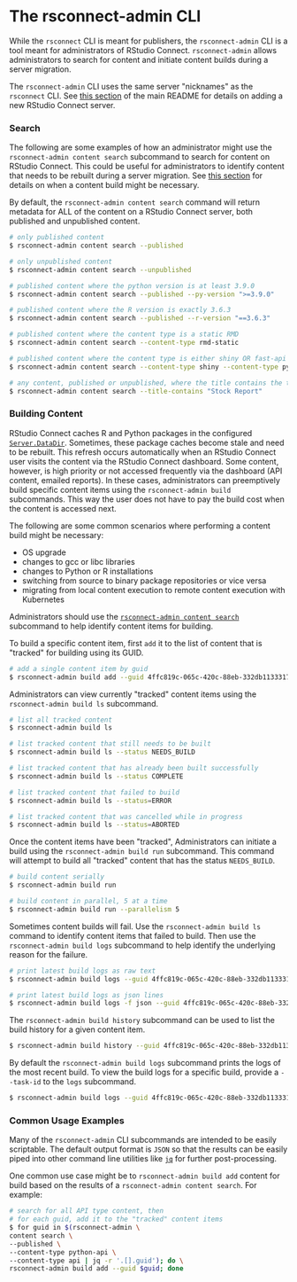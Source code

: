 # The rsconnect-admin CLI

While the `rsconnect` CLI is meant for publishers, the `rsconnect-admin` CLI is
a tool meant for administrators of RStudio Connect.  `rsconnect-admin` allows administrators
to search for content and initiate content builds during a server migration.

The `rsconnect-admin` CLI uses the same server "nicknames" as the `rsconnect` CLI.
See [this section](./README.md#managing-server-information) of the main README
for details on adding a new RStudio Connect server.


### Search

The following are some examples of how an administrator might use the
`rsconnect-admin content search` subcommand to search for content on RStudio Connect.
This could be useful for administrators to identify content that needs to be
rebuilt during a server migration. See [this section](#building-content) for details
on when a content build might be necessary.

By default, the `rsconnect-admin content search` command will return metadata for ALL
of the content on a RStudio Connect server, both published and unpublished content.

```bash
# only published content
$ rsconnect-admin content search --published

# only unpublished content
$ rsconnect-admin content search --unpublished

# published content where the python version is at least 3.9.0
$ rsconnect-admin content search --published --py-version ">=3.9.0"

# published content where the R version is exactly 3.6.3
$ rsconnect-admin content search --published --r-version "==3.6.3"

# published content where the content type is a static RMD
$ rsconnect-admin content search --content-type rmd-static

# published content where the content type is either shiny OR fast-api
$ rsconnect-admin content search --content-type shiny --content-type python-fastapi

# any content, published or unpublished, where the title contains the text "Stock Report"
$ rsconnect-admin content search --title-contains "Stock Report"
```


### Building Content

RStudio Connect caches R and Python packages in the configured
[`Server.DataDir`](https://docs.rstudio.com/connect/admin/appendix/configuration/#Server.DataDir).
Sometimes, these package caches become stale and need to be rebuilt. This refresh
occurs automatically when an RStudio Connect user visits the content via the
RStudio Connect dashboard. Some content, however, is high priority or not accessed
frequently via the dashboard (API content, emailed reports). In these cases, administrators
can preemptively build specific content items using the `rsconnect-admin build` subcommands.
This way the user does not have to pay the build cost when the content is accessed next.

The following are some common scenarios where performing a content build might be necessary:

- OS upgrade
- changes to gcc or libc libraries
- changes to Python or R installations
- switching from source to binary package repositories or vice versa
- migrating from local content execution to remote content execution with Kubernetes

Administrators should use the [`rsconnect-admin content search`](#search) subcommand to help
identify content items for building.

To build a specific content item, first `add` it to the list of content that is
"tracked" for building using its GUID.

```bash
# add a single content item by guid
$ rsconnect-admin build add --guid 4ffc819c-065c-420c-88eb-332db1133317
```

Administrators can view currently "tracked" content items using the
`rsconnect-admin build ls` subcommand.

```bash
# list all tracked content
$ rsconnect-admin build ls

# list tracked content that still needs to be built
$ rsconnect-admin build ls --status NEEDS_BUILD

# list tracked content that has already been built successfully
$ rsconnect-admin build ls --status COMPLETE

# list tracked content that failed to build
$ rsconnect-admin build ls --status=ERROR

# list tracked content that was cancelled while in progress
$ rsconnect-admin build ls --status=ABORTED
```

Once the content items have been "tracked", Administrators can initiate a build
using the `rsconnect-admin build run` subcommand. This command will attempt to
build all "tracked" content that has the status `NEEDS_BUILD`.

```bash
# build content serially
$ rsconnect-admin build run

# build content in parallel, 5 at a time
$ rsconnect-admin build run --parallelism 5
```

Sometimes content builds will fail. Use the `rsconnect-admin build ls` command
to identify content items that failed to build. Then use the `rsconnect-admin build logs`
subcommand to help identify the underlying reason for the failure.

```bash
# print latest build logs as raw text
$ rsconnect-admin build logs --guid 4ffc819c-065c-420c-88eb-332db1133317

# print latest build logs as json lines
$ rsconnect-admin build logs -f json --guid 4ffc819c-065c-420c-88eb-332db1133317
```

The `rsconnect-admin build history` subcommand can be used to list the build
history for a given content item.

```bash
$ rsconnect-admin build history --guid 4ffc819c-065c-420c-88eb-332db1133317
```

By default the `rsconnect-admin build logs` subcommand prints the logs of the
most recent build. To view the build logs for a specific build, provide a
`--task-id` to the `logs` subcommand.

```bash
$ rsconnect-admin build logs --guid 4ffc819c-065c-420c-88eb-332db1133317 --task-id GoTVLYxWkbvCo2bN
```


### Common Usage Examples

Many of the `rsconnect-admin` CLI subcommands are intended to be easily scriptable.
The default output format is `JSON` so that the results can be easily piped into
other command line utilities like [`jq`](https://stedolan.github.io/jq/)
for further post-processing.

One common use case might be to `rsconnect-admin build add` content for build
based on the results of a `rsconnect-admin content search`. For example:

```bash
# search for all API type content, then
# for each guid, add it to the "tracked" content items
$ for guid in $(rsconnect-admin \
content search \
--published \
--content-type python-api \
--content-type api | jq -r '.[].guid'); do \
rsconnect-admin build add --guid $guid; done
```

